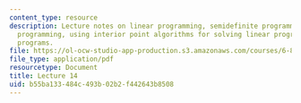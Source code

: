 ```yaml
---
content_type: resource
description: Lecture notes on linear programming, semidefinite programming, conic
  programming, using interior point algorithms for solving linear programs, and convex
  programs.
file: https://ol-ocw-studio-app-production.s3.amazonaws.com/courses/6-854j-advanced-algorithms-fall-2008/b55ba133484c493b02b2f442643b8508_lec14.pdf
file_type: application/pdf
resourcetype: Document
title: Lecture 14
uid: b55ba133-484c-493b-02b2-f442643b8508
---
```

